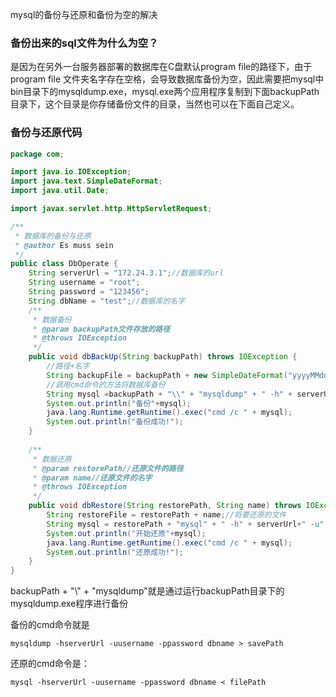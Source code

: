mysql的备份与还原和备份为空的解决

### 备份出来的sql文件为什么为空？

是因为在另外一台服务器部署的数据库在C盘默认program file的路径下，由于program file 文件夹名字存在空格，会导致数据库备份为空，因此需要把mysql中bin目录下的mysqldump.exe，mysql.exe两个应用程序复制到下面backupPath目录下，这个目录是你存储备份文件的目录，当然也可以在下面自己定义。

### 备份与还原代码

```java
package com;

import java.io.IOException;
import java.text.SimpleDateFormat;
import java.util.Date;

import javax.servlet.http.HttpServletRequest;

/**
 * 数据库的备份与还原
 * @author Es muss sein
 */
public class DbOperate {
	String serverUrl = "172.24.3.1";//数据库的url
	String username = "root";
	String password = "123456";
	String dbName = "test";//数据库的名字
	/**
	 * 数据备份
	 * @param backupPath文件存放的路径
	 * @throws IOException
	 */
	public void dbBackUp(String backupPath) throws IOException {
		//路径+名字
		String backupFile = backupPath + new SimpleDateFormat("yyyyMMddHHmmss").format(new Date()) + ".sql";
		//调用cmd命令的方法将数据库备份
		String mysql =backupPath + "\\" + "mysqldump" + " -h" + serverUrl + " -u" + username + " -p"+ password + " " + dbName + " > " + backupFile ;
		System.out.println("备份"+mysql);
	    java.lang.Runtime.getRuntime().exec("cmd /c " + mysql);
	    System.out.println("备份成功!");
	}
	
	/**
	 * 数据还原
	 * @param restorePath//还原文件的路径
	 * @param name//还原文件的名字
	 * @throws IOException
	 */
	public void dbRestore(String restorePath, String name) throws IOException {
		String restoreFile = restorePath + name;//将要还原的文件
		String mysql = restorePath + "mysql" + " -h" + serverUrl+" -u" + username + " -p"+ password + " " + dbName + " < " + restoreFile;
		System.out.println("开始还原"+mysql);
	    java.lang.Runtime.getRuntime().exec("cmd /c " + mysql);
	    System.out.println("还原成功!");
	}
}
```

backupPath + "\\" + "mysqldump"就是通过运行backupPath目录下的mysqldump.exe程序进行备份

备份的cmd命令就是

```
mysqldump -hserverUrl -uusername -ppassword dbname > savePath
```


还原的cmd命令是：

```
mysql -hserverUrl -uusername -ppassword dbname < filePath
```
